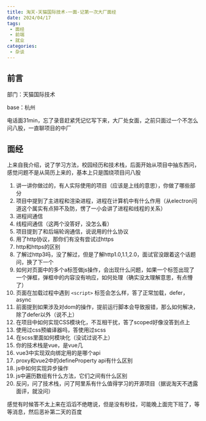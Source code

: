 ```yaml
---
title: 淘天-天猫国际技术-一面-记第一次大厂面经
date: 2024/04/17
tags:
 - 面经
 - 前端
 - 就业
categories:
 - 杂谈
---
```

## 前言
部门：天猫国际技术

base：杭州

电话面31min，忘了录音赶紧凭记忆写下来，大厂处女面，之前只面过一个不怎么问八股，一直聊项目的中厂

## 面经
上来自我介绍，说了学习方法，校园经历和技术栈，后面开始从项目中抽东西问，感觉问题不是从简历上来的，基本上只是围绕项目问八股
1. 讲一讲你做过的，有人实际使用的项目（应该是上线的意思），你做了哪些部分
2. 项目中提到了主进程和渲染进程，进程在计算机中有什么作用（从electron问道这个属实有点猝不及防，愣了一小会讲了进程和线程的关系）
3. 进程间通信
4. 线程间通信（这两个没答好，没怎么看）
5. 项目提到了和后端轮询通信，说说用的什么协议
6. 用了http协议，那你们有没有尝试过https
7. http和https的区别
8. 了解过http3吗，没了解过，但是了解http1.0,1.1,2.0，面试官没跟着这个话题问，换了下一个
9. 如何对页面中的多个a标签做js操作，会出现什么问题，如果一个标签出现了一个弹框，弹框中的内容没有响应，如何处理（确实没太理解意思，有点懵了）
10. 页面在加载过程中遇到 `<script>` 标签会怎么样，答了正常加载，defer，async
11. 前面提到如果涉及对dom的操作，提前运行脚本会导致报错，那么如何解决，除了defer以外（说不上）
12. 在项目中如何实现CSS模块化，不互相干扰，答了scoped好像没答到点上
13. 使用过css预编译器吗，答使用过scss
14. 在scss里面如何模块化（没试过说不上）
15. 你的技术栈是vue，是vue几
16. vue3中实现双向绑定用的是哪个api
17. proxy和vue2中的defineProperty api有什么区别
18. js中如何实现异步操作
19. js中遍历数组有什么方法，它们之间有什么区别
20. 反问，问了技术栈，问了阿里系有什么值得学习的开源项目（据说淘天不透露面评，就没问）

感觉有时候答不太上来在滔滔不绝瞎说，但是没有秒挂，可能晚上面完下班了，等等消息，然后恶补第二天的百度